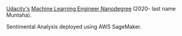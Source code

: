 [Udacity's](https://github.com/udacity/sagemaker-deployment/tree/master/README.md) [Machine Learning Engineer Nanodegree](https://www.udacity.com/certificate/R7MDNJ4H) (2020- last name Muntaha).

 Sentimental Analysis deployed using AWS SageMaker. 
